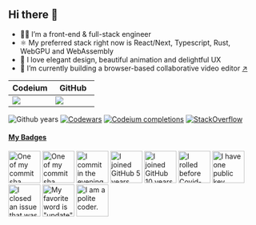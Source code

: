 ## Hi there 👋

* 👨‍💻 I’m a front-end & full-stack engineer
* ⚛️ My preferred stack right now is React/Next, Typescript, Rust, WebGPU and WebAssembly
* 🎨 I love elegant design, beautiful animation and delightful UX
* 🔭 I’m currently building a browser-based collaborative video editor [↗️](https://elevate.io/)

<table width="100%">
  <thead>
    <tr>
      <th width="50%">Codeium</th>
      <th width="50%">GitHub</th>
    </tr>
  </thead>
  <tbody>
    <tr>
      <td width="50%"><img src="https://codeium.com/profile/chrisf/card.png" /></td>
      <td width="50%"><img src="https://github-readme-stats.vercel.app/api?username=chrisfrancis27&theme=dark&show_icons=true&hide_title=true" /></td>
    </tr>
  </tbody>
</table>

![Github years](https://badges.pufler.dev/years/chrisfrancis27) [![Codewars](https://www.codewars.com/users/chrisfrancis27/badges/small)](https://www.codewars.com/users/chrisfrancis27) [![Codeium completions](https://codeium.com/badges/user/chrisf/autocomplete)](https://codeium.com/profile/chrisf) [![StackOverflow](https://stackoverflow-badge.vercel.app/?userID=752213)](https://stackoverflow.com/users/752213/chrisfrancis27)

<!-- my-badges start -->
<h4><a href="https://github.com/my-badges/my-badges">My Badges</a></h4>

<a href="my-badges/a-commit.md"><img src="https://github.com/my-badges/my-badges/blob/master/src/all-badges/abc-commit/a-commit.png?raw=true" alt="One of my commit sha starts with &quot;a&quot;." title="One of my commit sha starts with &quot;a&quot;." width="64"></a>
<a href="my-badges/ab-commit.md"><img src="https://github.com/my-badges/my-badges/blob/master/src/all-badges/abc-commit/ab-commit.png?raw=true" alt="One of my commit sha starts with &quot;ab&quot;." title="One of my commit sha starts with &quot;ab&quot;." width="64"></a>
<a href="my-badges/evening-commits.md"><img src="https://github.com/my-badges/my-badges/blob/master/src/all-badges/time-of-commit/evening-commits.png?raw=true" alt="I commit in the evening." title="I commit in the evening." width="64"></a>
<a href="my-badges/github-anniversary-5.md"><img src="https://github.com/my-badges/my-badges/blob/master/src/all-badges/github-anniversary/github-anniversary-5.png?raw=true" alt="I joined GitHub 5 years ago." title="I joined GitHub 5 years ago." width="64"></a>
<a href="my-badges/github-anniversary-10.md"><img src="https://github.com/my-badges/my-badges/blob/master/src/all-badges/github-anniversary/github-anniversary-10.png?raw=true" alt="I joined GitHub 10 years ago." title="I joined GitHub 10 years ago." width="64"></a>
<a href="my-badges/covid-19.md"><img src="https://github.com/my-badges/my-badges/blob/master/src/all-badges/covid-19/covid-19.png?raw=true" alt="I rolled before Covid-19: Survivor of the Great TP Shortage" title="I rolled before Covid-19: Survivor of the Great TP Shortage" width="64"></a>
<a href="my-badges/public-keys-1.md"><img src="https://github.com/my-badges/my-badges/blob/master/src/all-badges/public-keys/public-keys-1.png?raw=true" alt="I have one public key" title="I have one public key" width="64"></a>
<a href="my-badges/old-issue-1.md"><img src="https://github.com/my-badges/my-badges/blob/master/src/all-badges/old-issue/old-issue-1.png?raw=true" alt="I closed an issue that was open for 1 years" title="I closed an issue that was open for 1 years" width="64"></a>
<a href="my-badges/favorite-word.md"><img src="https://github.com/my-badges/my-badges/blob/master/src/all-badges/favorite-word/favorite-word.png?raw=true" alt="My favorite word is &quot;update&quot;." title="My favorite word is &quot;update&quot;." width="64"></a>
<a href="my-badges/polite-coder.md"><img src="https://github.com/my-badges/my-badges/blob/master/src/all-badges/polite-coder/polite-coder.png?raw=true" alt="I am a polite coder." title="I am a polite coder." width="64"></a>
<!-- my-badges end -->

